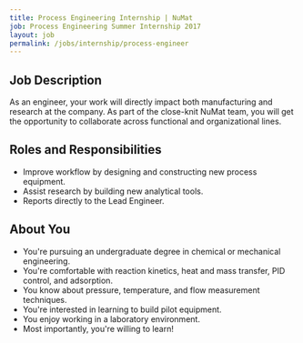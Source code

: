 ```yaml
---
title: Process Engineering Internship | NuMat
job: Process Engineering Summer Internship 2017
layout: job
permalink: /jobs/internship/process-engineer
---
```


## Job Description

As an engineer, your work will directly impact both manufacturing and research
at the company. As part of the close-knit NuMat team, you will get the
opportunity to collaborate across functional and organizational lines.

## Roles and Responsibilities

 * Improve workflow by designing and constructing new process equipment.
 * Assist research by building new analytical tools.
 * Reports directly to the Lead Engineer.

## About You

 * You're pursuing an undergraduate degree in chemical or mechanical engineering.
 * You're comfortable with reaction kinetics, heat and mass transfer, PID control, and adsorption.
 * You know about pressure, temperature, and flow measurement techniques.
 * You're interested in learning to build pilot equipment.
 * You enjoy working in a laboratory environment.
 * Most importantly, you're willing to learn!
